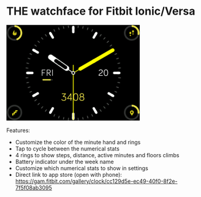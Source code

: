 # THE watchface for Fitbit Ionic/Versa

![screenshot](TH3-screenshot.png)

Features:
- Customize the color of the minute hand and rings
- Tap to cycle between the numerical stats
- 4 rings to show steps, distance, active minutes and floors climbs
- Battery indicator under the week name
- Customize which numerical stats to show in settings
- Direct link to app store (open with phone):
https://gam.fitbit.com/gallery/clock/cc129d5e-ec49-40f0-8f2e-7f5f08ab3095
